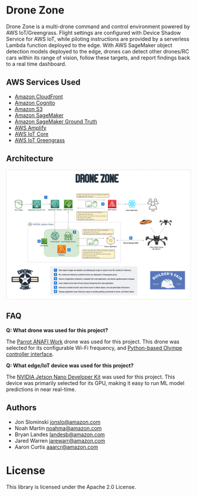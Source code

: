 # Drone Zone #

Drone Zone is a multi-drone command and control environment powered by AWS IoT/Greengrass. Flight settings are configured with Device Shadow Service for AWS IoT, while piloting instructions are provided by a serverless Lambda function deployed to the edge. With AWS SageMaker object detection models deployed to the edge, drones can detect other drones/RC cars within its range of vision, follow these targets, and report findings back to a real time dashboard.

## AWS Services Used ##
- [Amazon CloudFront](https://aws.amazon.com/cloudfront/)
- [Amazon Cognito](https://aws.amazon.com/cognito/)
- [Amazon S3](https://aws.amazon.com/s3/)
- [Amazon SageMaker](https://aws.amazon.com/sagemaker/)
- [Amazon SageMaker Ground Truth](https://aws.amazon.com/sagemaker/groundtruth/)
- [AWS Amplify](https://aws.amazon.com/amplify/)
- [AWS IoT Core](https://aws.amazon.com/iot-core/)
- [AWS IoT Greengrass](https://aws.amazon.com/greengrass/)

## Architecture ##

![Architecture Diagram](./docs/architecture.png)

## FAQ ##
__Q: What drone was used for this project?__

The [Parrot ANAFI Work](https://www.parrot.com/business-solutions-us/parrot-professional/anafi-work) drone was used for this project. This drone was selected for its configurable Wi-Fi frequency, and [Python-based Olympe controller interface](https://developer.parrot.com/docs/olympe/).

__Q: What edge/IoT device was used for this project?__

The [NVIDIA Jetson Nano Developer Kit](https://www.nvidia.com/en-us/autonomous-machines/embedded-systems/jetson-nano-developer-kit/) was used for this project. This device was primarily selected for its GPU, making it easy to run ML model predictions in near real-time.

## Authors ##
- Jon Slominski jonslo@amazon.com
- Noah Martin noahma@amazon.com
- Bryan Landes landesb@amazon.com
- Jared Warren jarewarr@amazon.com
- Aaron Curtis aaarcr@amazon.com

# License #

This library is licensed under the Apache 2.0 License.